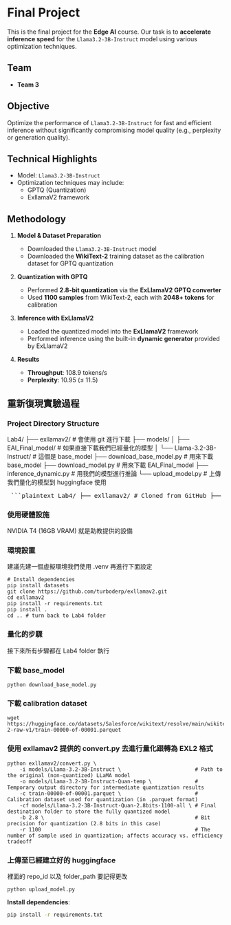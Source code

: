 # Final Project

This is the final project for the **Edge AI** course.
Our task is to **accelerate inference speed** for the `Llama3.2-3B-Instruct` model using various optimization techniques.

## Team
- **Team 3**

## Objective

Optimize the performance of `Llama3.2-3B-Instruct` for fast and efficient inference without significantly compromising model quality (e.g., perplexity or generation quality).

## Technical Highlights

- Model: `Llama3.2-3B-Instruct`
- Optimization techniques may include:
  - GPTQ (Quantization)
  - ExllamaV2 framework

##  Methodology

1. **Model & Dataset Preparation**  
   - Downloaded the `Llama3.2-3B-Instruct` model  
   - Downloaded the **WikiText-2** training dataset as the calibration dataset for GPTQ quantization

2. **Quantization with GPTQ**  
   - Performed **2.8-bit quantization** via the **ExLlamaV2 GPTQ converter**  
   - Used **1100 samples** from WikiText-2, each with **2048+ tokens** for calibration  

3. **Inference with ExLlamaV2**  
   - Loaded the quantized model into the **ExLlamaV2** framework
   - Performed inference using the built-in **dynamic generator** provided by ExLlamaV2

4. **Results**  
   - **Throughput**: 108.9 tokens/s
   - **Perplexity**: 10.95 (≤ 11.5)
   
## 重新復現實驗過程

### Project Directory Structure
Lab4/
├── exllamav2/ # 會使用 git 進行下載
├── models/
│   ├── EAI_Final_model/ # 如果直接下載我們已經量化的模型
│   └── Llama-3.2-3B-Instruct/ # 這個是 base_model
├── download_base_model.py # 用來下載 base_model
├── download_model.py # 用來下載 EAI_Final_model
├── inference_dynamic.py # 用我們的模型進行推論
└── upload_model.py # 上傳我們量化的模型到 huggingface 使用

<pre lang="markdown"> ```plaintext Lab4/ ├── exllamav2/ # Cloned from GitHub ├── models/ │ ├── EAI_Final_model/ # Pre-quantized model (optional) │ └── Llama-3.2-3B-Instruct/ # Base model ├── download_base_model.py # Script to download the base model ├── download_model.py # Script to download the quantized model ├── inference_dynamic.py # Script for inference using ExLlamaV2 └── upload_model.py # Script to upload model to Hugging Face ``` </pre>

### 使用硬體設施
NVIDIA T4 (16GB VRAM) 就是助教提供的設備

### 環境設置
建議先建一個虛擬環境我們使用 .venv
再進行下面設定
```
# Install dependencies
pip install datasets
git clone https://github.com/turboderp/exllamav2.git
cd exllamav2
pip install -r requirements.txt
pip install .
cd .. # turn back to Lab4 folder
```
### 量化的步驟
接下來所有步驟都在 Lab4 folder 執行

### 下載 base_model
```
python download_base_model.py
```

### 下載 calibration dataset
```
wget https://huggingface.co/datasets/Salesforce/wikitext/resolve/main/wikitext-2-raw-v1/train-00000-of-00001.parquet
```

### 使用 exllamav2 提供的 convert.py 去進行量化跟轉為 EXL2 格式
```
python exllamav2/convert.py \
    -i models/Llama-3.2-3B-Instruct \                        # Path to the original (non-quantized) LLaMA model
    -o models/Llama-3.2-3B-Instruct-Quan-temp \              # Temporary output directory for intermediate quantization results
    -c train-00000-of-00001.parquet \                        # Calibration dataset used for quantization (in .parquet format)
    -cf models/Llama-3.2-3B-Instruct-Quan-2.8bits-1100-all \ # Final destination folder to store the fully quantized model
    -b 2.8 \                                                 # Bit precision for quantization (2.8 bits in this case)
    -r 1100                                                  # The number of sample used in quantization; affects accuracy vs. efficiency tradeoff
```
### 上傳至已經建立好的 huggingface 
裡面的 repo_id 以及 folder_path 要記得更改
```
python upload_model.py
```

**Install dependencies**:

```bash
pip install -r requirements.txt
